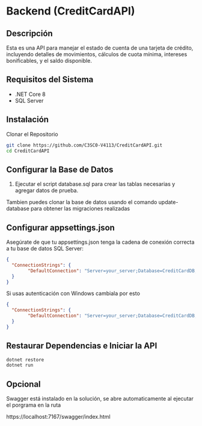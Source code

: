# Backend (CreditCardAPI)
## Descripción
Esta es una API para manejar el estado de cuenta de una tarjeta de crédito, incluyendo detalles de movimientos, cálculos de cuota mínima, intereses bonificables, y el saldo disponible.

## Requisitos del Sistema
- .NET Core 8
- SQL Server

## Instalación
Clonar el Repositorio
```bash
git clone https://github.com/C3SC0-V4113/CreditCardAPI.git
cd CreditCardAPI
```

## Configurar la Base de Datos

1. Ejecutar el script database.sql para crear las tablas necesarias y agregar datos de prueba.

Tambien puedes clonar la base de datos usando el comando update-database para obtener las migraciones realizadas

## Configurar appsettings.json

Asegúrate de que tu appsettings.json tenga la cadena de conexión correcta a tu base de datos SQL Server:
```json
{
  "ConnectionStrings": {
    	"DefaultConnection": "Server=your_server;Database=CreditCardDB;User Id=your_user;Password=your_password;"
  }
}
```
Si usas autenticación con Windows cambiala por esto
```json
{
  "ConnectionStrings": {
    	"DefaultConnection": "Server=your_server;Database=CreditCardDB;Trusted_Connection=True;"
  }
}
```

## Restaurar Dependencias e Iniciar la API

```bash
dotnet restore
dotnet run
```

## Opcional
Swagger está instalado en la solución, se abre automaticamente al ejecutar el porgrama en la ruta

https://localhost:7167/swagger/index.html
